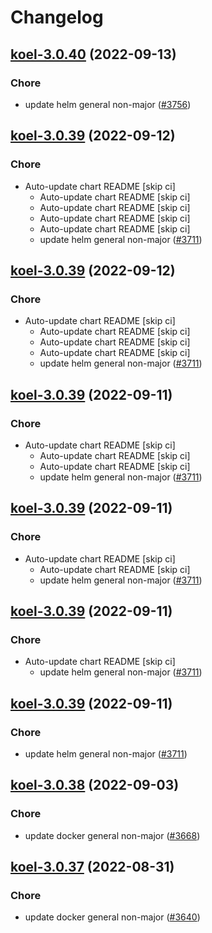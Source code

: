 # Changelog



## [koel-3.0.40](https://github.com/truecharts/charts/compare/koel-3.0.39...koel-3.0.40) (2022-09-13)

### Chore

- update helm general non-major ([#3756](https://github.com/truecharts/charts/issues/3756))




## [koel-3.0.39](https://github.com/truecharts/charts/compare/koel-3.0.38...koel-3.0.39) (2022-09-12)

### Chore

- Auto-update chart README [skip ci]
  - Auto-update chart README [skip ci]
  - Auto-update chart README [skip ci]
  - Auto-update chart README [skip ci]
  - Auto-update chart README [skip ci]
  - update helm general non-major ([#3711](https://github.com/truecharts/charts/issues/3711))




## [koel-3.0.39](https://github.com/truecharts/charts/compare/koel-3.0.38...koel-3.0.39) (2022-09-12)

### Chore

- Auto-update chart README [skip ci]
  - Auto-update chart README [skip ci]
  - Auto-update chart README [skip ci]
  - Auto-update chart README [skip ci]
  - update helm general non-major ([#3711](https://github.com/truecharts/charts/issues/3711))




## [koel-3.0.39](https://github.com/truecharts/charts/compare/koel-3.0.38...koel-3.0.39) (2022-09-11)

### Chore

- Auto-update chart README [skip ci]
  - Auto-update chart README [skip ci]
  - Auto-update chart README [skip ci]
  - update helm general non-major ([#3711](https://github.com/truecharts/charts/issues/3711))




## [koel-3.0.39](https://github.com/truecharts/charts/compare/koel-3.0.38...koel-3.0.39) (2022-09-11)

### Chore

- Auto-update chart README [skip ci]
  - Auto-update chart README [skip ci]
  - update helm general non-major ([#3711](https://github.com/truecharts/charts/issues/3711))




## [koel-3.0.39](https://github.com/truecharts/charts/compare/koel-3.0.38...koel-3.0.39) (2022-09-11)

### Chore

- Auto-update chart README [skip ci]
  - update helm general non-major ([#3711](https://github.com/truecharts/charts/issues/3711))




## [koel-3.0.39](https://github.com/truecharts/charts/compare/koel-3.0.38...koel-3.0.39) (2022-09-11)

### Chore

- update helm general non-major ([#3711](https://github.com/truecharts/charts/issues/3711))




## [koel-3.0.38](https://github.com/truecharts/charts/compare/koel-3.0.37...koel-3.0.38) (2022-09-03)

### Chore

- update docker general non-major ([#3668](https://github.com/truecharts/charts/issues/3668))




## [koel-3.0.37](https://github.com/truecharts/charts/compare/koel-3.0.36...koel-3.0.37) (2022-08-31)

### Chore

- update docker general non-major ([#3640](https://github.com/truecharts/charts/issues/3640))



